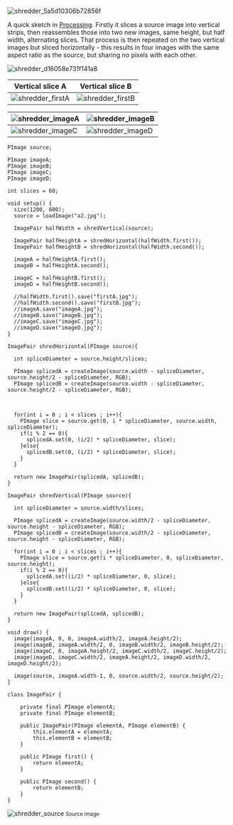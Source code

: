 ![shredder_5a5d10306b72856f](images/shredder_5a5d10306b72856f.png)

A quick sketch in [Processing](https://processing.org). Firstly it slices a source image into vertical strips, then reassembles those into two new images, same height, but half width, alternating slices. That process is then repeated on the two vertical images but sliced horizontally - this results in four images with the same aspect ratio as the source, but sharing no pixels with each other.

![shredder_d16058e731f141a8](images/shredder_d16058e731f141a8.png)

| Vertical slice A         | Vertical slice B         |
| ------------------------ | ------------------------ |
| ![shredder_firstA](images/shredder_firstA.jpg) | ![shredder_firstB](images/shredder_firstB.jpg) |

| ![shredder_imageA](images/shredder_imageA.jpg) | ![shredder_imageB](images/shredder_imageB.jpg) |
| ------------------------ | ------------------------ |
| ![shredder_imageC](images/shredder_imageC.jpg) | ![shredder_imageD](images/shredder_imageD.jpg) |


```
PImage source;

PImage imageA;
PImage imageB;
PImage imageC;
PImage imageD;

int slices = 60;

void setup() {
  size(1200, 800);
  source = loadImage("a2.jpg");

  ImagePair halfWidth = shredVertical(source);
  
  ImagePair halfHeightA = shredHorizontal(halfWidth.first());
  ImagePair halfHeightB = shredHorizontal(halfWidth.second());
  
  imageA = halfHeightA.first();
  imageB = halfHeightA.second();
  
  imageC = halfHeightB.first();
  imageD = halfHeightB.second();
  
  //halfWidth.first().save("firstA.jpg");
  //halfWidth.second().save("firstB.jpg");
  //imageA.save("imageA.jpg");
  //imageB.save("imageB.jpg");
  //imageC.save("imageC.jpg");
  //imageD.save("imageD.jpg");
}

ImagePair shredHorizontal(PImage source){
  
  int spliceDiameter = source.height/slices;
  
  PImage splicedA = createImage(source.width - spliceDiameter, source.height/2 - spliceDiameter, RGB);
  PImage splicedB = createImage(source.width - spliceDiameter, source.height/2 - spliceDiameter, RGB);
  
  
  
  for(int i = 0 ; i < slices ; i++){
    PImage slice = source.get(0, i * spliceDiameter, source.width, spliceDiameter);
    if(i % 2 == 0){
      splicedA.set(0, (i/2) * spliceDiameter, slice);
    }else{
      splicedB.set(0, (i/2) * spliceDiameter, slice);
    }
  }
    
  return new ImagePair(splicedA, splicedB);
}

ImagePair shredVertical(PImage source){
  
  int spliceDiameter = source.width/slices;
  
  PImage splicedA = createImage(source.width/2 - spliceDiameter, source.height - spliceDiameter, RGB);
  PImage splicedB = createImage(source.width/2 - spliceDiameter, source.height - spliceDiameter, RGB);
  
  for(int i = 0 ; i < slices ; i++){
    PImage slice = source.get(i * spliceDiameter, 0, spliceDiameter, source.height);
    if(i % 2 == 0){
      splicedA.set((i/2) * spliceDiameter, 0, slice);
    }else{
      splicedB.set((i/2) * spliceDiameter, 0, slice);
    }
  }
    
  return new ImagePair(splicedA, splicedB);
}

void draw() {
  image(imageA, 0, 0, imageA.width/2, imageA.height/2);
  image(imageB, imageA.width/2, 0, imageB.width/2, imageB.height/2);
  image(imageC, 0, imageA.height/2, imageC.width/2, imageC.height/2);
  image(imageD, imageC.width/2, imageA.height/2, imageD.width/2, imageD.height/2);
  
  image(source, imageA.width-1, 0, source.width/2, source.height/2);
}

class ImagePair {

    private final PImage elementA;
    private final PImage elementB;

    public ImagePair(PImage elementA, PImage elementB) {
        this.elementA = elementA;
        this.elementB = elementB;
    }

    public PImage first() {
        return elementA;
    }

    public PImage second() {
        return elementB;
    }
}

```

![shredder_source](images/shredder_source.jpg)
<small>Source image</small>